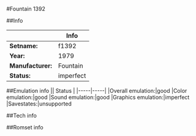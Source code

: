 #Fountain 1392

##Info

||Info|
|-----|-----|
|**Setname:**|f1392
|**Year:**|1979
|**Manufacturer:**|Fountain
|**Status:**|imperfect

##Emulation info
|| Status |
|-----|-----|
|Overall emulation:|good
|Color emulation:|good
|Sound emulation:|good
|Graphics emulation:|imperfect
|Savestates:|unsupported

##Tech info

##Romset info

<!--- START OF EDITED COMMENT DO NOT TOUCH TEXT ABOVE-->
